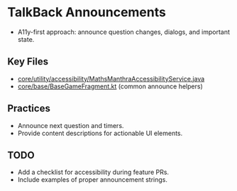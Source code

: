 # TalkBack Announcements

- A11y-first approach: announce question changes, dialogs, and important state.

## Key Files
- [core/utility/accessibility/MathsManthraAccessibilityService.java](cci:7://file:///home/shadilrayyan/AndroidStudioProjects/MathsMathra/app/src/main/java/home/shadilrayyan/AndroidStudioProjects/MathsMathra/app/src/main/java/com/zendalona/zmantra/core/utility/accessibility/MathsManthraAccessibilityService.java:0:0-0:0)
- [core/base/BaseGameFragment.kt](cci:7://file:///home/shadilrayyan/AndroidStudioProjects/MathsMathra/app/src/main/java/com/zendalona/zmantra/core/base/BaseGameFragment.kt:0:0-0:0) (common announce helpers)

## Practices
- Announce next question and timers.
- Provide content descriptions for actionable UI elements.

## TODO
- Add a checklist for accessibility during feature PRs.
- Include examples of proper announcement strings.